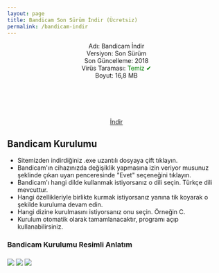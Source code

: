 ```yaml
---
layout: page
title: Bandicam Son Sürüm İndir (Ücretsiz)
permalink: /bandicam-indir
---
```


<script async src="//pagead2.googlesyndication.com/pagead/js/adsbygoogle.js"></script>
<!-- KingBaglanti -->
<ins class="adsbygoogle"
     style="display:block"
     data-ad-client="ca-pub-7942429830883405"
     data-ad-slot="4590880399"
     data-ad-format="link"></ins>
<script>
(adsbygoogle = window.adsbygoogle || []).push({});
</script>
<center>
Adı: Bandicam İndir<br />
Versiyon: Son Sürüm<br />
Son Güncelleme: 2018<br />
Virüs Taraması: <span style="color:green;">Temiz &#10004;</span><br />
Boyut: 16,8 MB<br />
<center>
<script async="" src="//pagead2.googlesyndication.com/pagead/js/adsbygoogle.js"></script>
<!-- 200 90 -->
<ins class="adsbygoogle" data-ad-client="ca-pub-7942429830883405" data-ad-slot="4977168797" style="display: inline-block; height: 90px; width: 200px;"></ins>
<script>
(adsbygoogle = window.adsbygoogle || []).push({});
</script>
</center>
<a rel="nofollow" href="https://dl.bandicam.com/bdcamsetup.exe" target="_blank">İndir</a>
<script async src="//pagead2.googlesyndication.com/pagead/js/adsbygoogle.js"></script>
<!-- Esneking -->
<ins class="adsbygoogle"
     style="display:block"
     data-ad-client="ca-pub-7942429830883405"
     data-ad-slot="4659442398"
     data-ad-format="auto"></ins>
<script>
(adsbygoogle = window.adsbygoogle || []).push({});
</script>
</center>
<h2>Bandicam Kurulumu</h2>
<ul><li>Sitemizden indirdiğiniz .exe uzantılı dosyaya çift tıklayın.</li>
<li>Bandicam'ın cihazınızda değişiklik yapmasına izin veriyor musunuz şeklinde çıkan uyarı penceresinde "Evet" seçeneğini tıklayın.</li>
<li>Bandicam'ı hangi dilde kullanmak istiyorsanız o dili seçin. Türkçe dili mevcuttur.</li>
<li>Hangi özellikleriyle birlikte kurmak istiyorsanız yanına tik koyarak o şekilde kuruluma devam edin.</li>
<li>Hangi dizine kurulmasını istiyorsanız onu seçin. Örneğin C.</li>
<li>Kurulum otomatik olarak tamamlanacaktır, programı açıp kullanabilirsiniz.</li></ul>
<script async src="//pagead2.googlesyndication.com/pagead/js/adsbygoogle.js"></script>
<!-- KingBaglanti -->
<ins class="adsbygoogle"
     style="display:block"
     data-ad-client="ca-pub-7942429830883405"
     data-ad-slot="4590880399"
     data-ad-format="link"></ins>
<script>
(adsbygoogle = window.adsbygoogle || []).push({});
</script>
<h3>Bandicam Kurulumu Resimli Anlatım<h3/>
<img src="https://bandicam.sonsurum.club/bandicam-kurulumu1.jpg">
<img src="https://bandicam.sonsurum.club/bandicam-kurulumu2.jpg">
<img src="https://bandicam.sonsurum.club/bandicam-kurulumu3.jpg">
